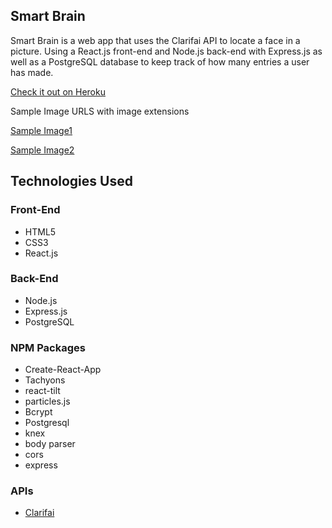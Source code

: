 ## Smart Brain
Smart Brain is a web app that uses the Clarifai API to locate a face in a picture. Using a React.js front-end and Node.js back-end with Express.js as well as a PostgreSQL database to keep track of how many entries a user has made.

<a href="https://face--capture.herokuapp.com/">Check it out on Heroku</a>


Sample Image URLS with image extensions

<a href="https://images.pexels.com/photos/1015568/pexels-photo-1015568.jpeg?auto=compress&cs=tinysrgb&dpr=1&w=500
">Sample Image1</a>

<a href="https://images.pexels.com/photos/1206059/pexels-photo-1206059.jpeg?auto=compress&cs=tinysrgb&dpr=1&w=500
">Sample Image2</a>



## Technologies Used
### Front-End
* HTML5
* CSS3
* React.js

### Back-End
* Node.js
* Express.js
* PostgreSQL

### NPM Packages
* Create-React-App
* Tachyons
* react-tilt
* particles.js
* Bcrypt
* Postgresql
* knex
* body parser
* cors
* express

### APIs
* <a href="https://clarifai.com/models/face-detection-image-recognition-model-a403429f2ddf4b49b307e318f00e528b-detection">Clarifai</a>
